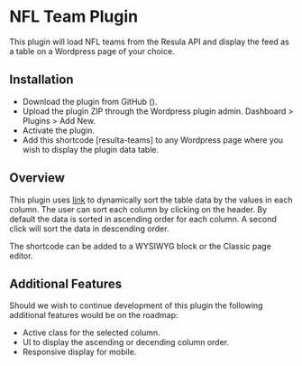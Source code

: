 # NFL Team Plugin

This plugin will load NFL teams from the Resula API and display the feed as a table on a Wordpress page of your choice.

## Installation

- Download the plugin from GitHub ().
- Upload the plugin ZIP through the Wordpress plugin admin. Dashboard > Plugins > Add New.
- Activate the plugin.
- Add this shortcode [resulta-teams] to any Wordpress page where you wish to display the plugin data table.

## Overview

This plugin uses [link](https://alpinejs.dev "AlpineJS") to dynamically sort the table data by the values in each column. The user can sort each column by clicking on the header. By default the data is sorted in ascending order for each column. A second click will sort the data in descending order.

The shortcode can be added to a WYSIWYG block or the Classic page editor.

## Additional Features

Should we wish to continue development of this plugin the following additional features would be on the roadmap:

- Active class for the selected column.
- UI to display the ascending or decending column order.
- Responsive display for mobile.
